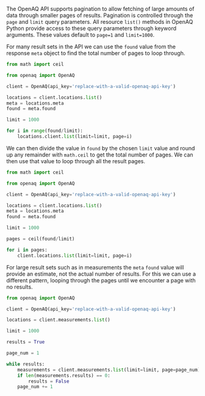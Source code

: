 The OpenAQ API supports pagination to allow fetching of large amounts of data through smaller pages of results. Pagination is controlled through the `page` and `limit` query parameters. All resource `list()` methods in OpenAQ Python provide access to these query parameters through keyword arguments. These values default to `page=1` and `limit=1000`.

For many result sets in the API we can use the `found` value from the response `meta` object to find the total number of pages to loop through.

```py hl_lines="9"
from math import ceil

from openaq import OpenAQ

client = OpenAQ(api_key='replace-with-a-valid-openaq-api-key')

locations = client.locations.list()
meta = locations.meta
found = meta.found

limit = 1000

for i in range(found/limit):
    locations.client.list(limit=limit, page=i)
```

We can then divide the value in `found` by the chosen `limit` value and round up any remainder with `math.ceil` to get the total number of pages. We can then use that value to loop through all the result pages.

```py hl_lines="13-16"
from math import ceil

from openaq import OpenAQ

client = OpenAQ(api_key='replace-with-a-valid-openaq-api-key')

locations = client.locations.list()
meta = locations.meta
found = meta.found

limit = 1000

pages = ceil(found/limit)

for i in pages:
    client.locations.list(limit=limit, page=i)
```

For large result sets such as in measurements the `meta` `found` value will provide an estimate, not the actual number of results. For this we can use a different pattern, looping through the pages until we encounter a page with no results.

```py hl_lines="13-17"
from openaq import OpenAQ

client = OpenAQ(api_key='replace-with-a-valid-openaq-api-key')

locations = client.measurements.list()

limit = 1000

results = True

page_num = 1

while results:
    measurements = client.measurements.list(limit=limit, page=page_num)
    if len(measurements.results) == 0:
        results = False
    page_num += 1
```
